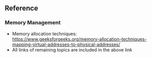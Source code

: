 ## Reference
### Memory Management
* Memory allocation techniques: https://www.geeksforgeeks.org/memory-allocation-techniques-mapping-virtual-addresses-to-physical-addresses/
* All links of remaining topics are included in the above link